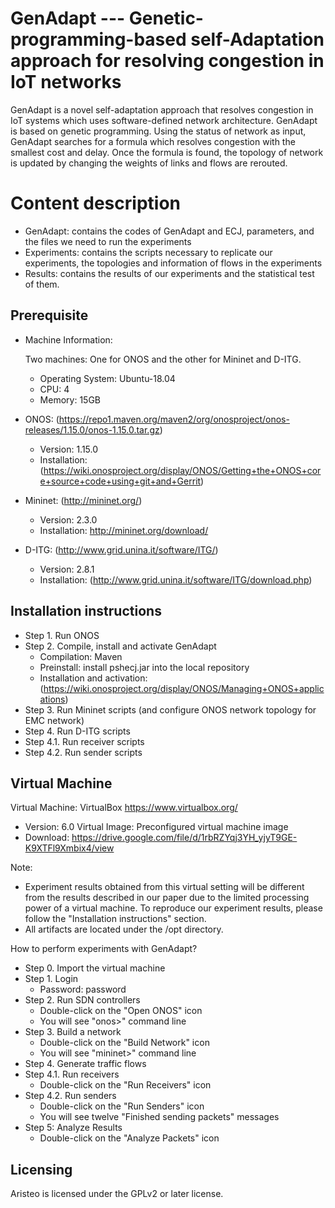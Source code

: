 # GenAdapt --- Genetic-programming-based self-Adaptation approach for resolving congestion in IoT networks
GenAdapt is a novel self-adaptation approach that resolves congestion in IoT systems which uses software-defined network architecture. GenAdapt is based on genetic programming. Using the status of network as input, GenAdapt searches for a formula which resolves congestion with the smallest cost and delay. Once the formula is found, the topology of network is updated by changing the weights of links and flows are rerouted.

# Content description
- GenAdapt: contains the codes of GenAdapt and ECJ, parameters, and the files we need to run the experiments
- Experiments: contains the scripts necessary to replicate our experiments, the topologies and information of flows in the experiments
- Results: contains the results of our experiments and the statistical test of them.

## Prerequisite
- Machine Information:

  Two machines: One for ONOS and the other for Mininet and D-ITG.
  * Operating System: Ubuntu-18.04
  *  CPU: 4
  *  Memory: 15GB
- ONOS: (https://repo1.maven.org/maven2/org/onosproject/onos-releases/1.15.0/onos-1.15.0.tar.gz)
  * Version: 1.15.0
  * Installation: (https://wiki.onosproject.org/display/ONOS/Getting+the+ONOS+core+source+code+using+git+and+Gerrit)
- Mininet: (http://mininet.org/)
  * Version: 2.3.0
  * Installation: http://mininet.org/download/
- D-ITG: (http://www.grid.unina.it/software/ITG/)
   * Version: 2.8.1
   * Installation: (http://www.grid.unina.it/software/ITG/download.php)

## Installation instructions
- Step 1. Run ONOS
- Step 2. Compile, install and activate GenAdapt
  * Compilation: Maven
  * Preinstall: install pshecj.jar into the local repository
  * Installation and activation: (https://wiki.onosproject.org/display/ONOS/Managing+ONOS+applications)
- Step 3. Run Mininet scripts (and configure ONOS network topology for EMC network)
- Step 4. Run D-ITG scripts
- Step 4.1. Run receiver scripts
- Step 4.2. Run sender scripts

## Virtual Machine
Virtual Machine: VirtualBox https://www.virtualbox.org/
- Version: 6.0
Virtual Image: Preconfigured virtual machine image
- Download: https://drive.google.com/file/d/1rbRZYqj3YH_yjyT9GE-K9XTFl9Xmbix4/view

Note: 
- Experiment results obtained from this virtual setting will be different from the results described in our paper due to the limited processing power of a virtual machine. To reproduce our experiment results, please follow the "Installation instructions" section.
- All artifacts are located under the /opt directory.

How to perform experiments with GenAdapt?
- Step 0. Import the virtual machine
- Step 1. Login
   * Password: password
- Step 2. Run SDN controllers
   * Double-click on the "Open ONOS" icon
   * You will see "onos>" command line
- Step 3. Build a network
   * Double-click on the "Build Network" icon
   * You will see "mininet>" command line
- Step 4. Generate traffic flows
- Step 4.1. Run receivers
   * Double-click on the "Run Receivers" icon
- Step 4.2. Run senders
   * Double-click on the "Run Senders" icon
   * You will see twelve "Finished sending packets" messages
- Step 5: Analyze Results
   * Double-click on the "Analyze Packets" icon



## Licensing

Aristeo is licensed under the GPLv2 or later license.


<!--
**GenAdapt/GenAdapt** is a ✨ _special_ ✨ repository because its `README.md` (this file) appears on your GitHub profile.

Here are some ideas to get you started:

- 🔭 I’m currently working on ...
- 🌱 I’m currently learning ...
- 👯 I’m looking to collaborate on ...
- 🤔 I’m looking for help with ...
- 💬 Ask me about ...
- 📫 How to reach me: ...
- 😄 Pronouns: ...
- ⚡ Fun fact: ...
-->
